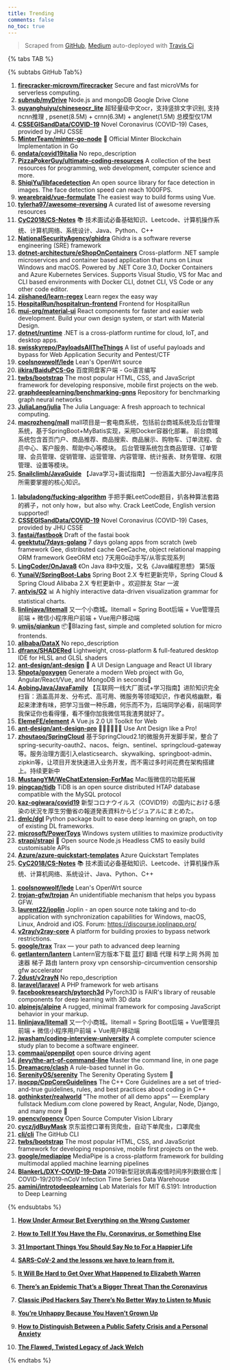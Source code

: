 ```yaml
---
title: Trending
comments: false
no_toc: true
---
```


> Scraped from [GitHub](https://github.com/trending), [Medium](https://medium.com/topic/popular)
auto-deployed with [Travis Ci](https://travis-ci.org/)

{% tabs TAB %}
<!-- tab GitHub -->
{% subtabs GitHub Tab%}
<!-- tab Daily -->
1. [**firecracker-microvm/firecracker**](https://github.com/firecracker-microvm/firecracker)
Secure and fast microVMs for serverless computing.
2. [**subnub/myDrive**](https://github.com/subnub/myDrive)
Node.js and mongoDB Google Drive Clone
3. [**ouyanghuiyu/chineseocr_lite**](https://github.com/ouyanghuiyu/chineseocr_lite)
超轻量级中文ocr，支持竖排文字识别, 支持ncnn推理 , psenet(8.5M) + crnn(6.3M) + anglenet(1.5M) 总模型仅17M
4. [**CSSEGISandData/COVID-19**](https://github.com/CSSEGISandData/COVID-19)
Novel Coronavirus (COVID-19) Cases, provided by JHU CSSE
5. [**MinterTeam/minter-go-node**](https://github.com/MinterTeam/minter-go-node)
🚀 Official Minter Blockchain Implementation in Go
6. [**ondata/covid19italia**](https://github.com/ondata/covid19italia)
No repo_description
7. [**PizzaPokerGuy/ultimate-coding-resources**](https://github.com/PizzaPokerGuy/ultimate-coding-resources)
A collection of the best resources for programming, web development, computer science and more.
8. [**ShiqiYu/libfacedetection**](https://github.com/ShiqiYu/libfacedetection)
An open source library for face detection in images. The face detection speed can reach 1000FPS.
9. [**wearebraid/vue-formulate**](https://github.com/wearebraid/vue-formulate)
The easiest way to build forms using Vue.
10. [**tylerha97/awesome-reversing**](https://github.com/tylerha97/awesome-reversing)
A curated list of awesome reversing resources
11. [**CyC2018/CS-Notes**](https://github.com/CyC2018/CS-Notes)
📚 技术面试必备基础知识、Leetcode、计算机操作系统、计算机网络、系统设计、Java、Python、C++
12. [**NationalSecurityAgency/ghidra**](https://github.com/NationalSecurityAgency/ghidra)
Ghidra is a software reverse engineering (SRE) framework
13. [**dotnet-architecture/eShopOnContainers**](https://github.com/dotnet-architecture/eShopOnContainers)
Cross-platform .NET sample microservices and container based application that runs on Linux Windows and macOS. Powered by .NET Core 3.0, Docker Containers and Azure Kubernetes Services. Supports Visual Studio, VS for Mac and CLI based environments with Docker CLI, dotnet CLI, VS Code or any other code editor.
14. [**ziishaned/learn-regex**](https://github.com/ziishaned/learn-regex)
Learn regex the easy way
15. [**HospitalRun/hospitalrun-frontend**](https://github.com/HospitalRun/hospitalrun-frontend)
Frontend for HospitalRun
16. [**mui-org/material-ui**](https://github.com/mui-org/material-ui)
React components for faster and easier web development. Build your own design system, or start with Material Design.
17. [**dotnet/runtime**](https://github.com/dotnet/runtime)
.NET is a cross-platform runtime for cloud, IoT, and desktop apps.
18. [**swisskyrepo/PayloadsAllTheThings**](https://github.com/swisskyrepo/PayloadsAllTheThings)
A list of useful payloads and bypass for Web Application Security and Pentest/CTF
19. [**coolsnowwolf/lede**](https://github.com/coolsnowwolf/lede)
Lean's OpenWrt source
20. [**iikira/BaiduPCS-Go**](https://github.com/iikira/BaiduPCS-Go)
百度网盘客户端 - Go语言编写
21. [**twbs/bootstrap**](https://github.com/twbs/bootstrap)
The most popular HTML, CSS, and JavaScript framework for developing responsive, mobile first projects on the web.
22. [**graphdeeplearning/benchmarking-gnns**](https://github.com/graphdeeplearning/benchmarking-gnns)
Repository for benchmarking graph neural networks
23. [**JuliaLang/julia**](https://github.com/JuliaLang/julia)
The Julia Language: A fresh approach to technical computing.
24. [**macrozheng/mall**](https://github.com/macrozheng/mall)
mall项目是一套电商系统，包括前台商城系统及后台管理系统，基于SpringBoot+MyBatis实现，采用Docker容器化部署。 前台商城系统包含首页门户、商品推荐、商品搜索、商品展示、购物车、订单流程、会员中心、客户服务、帮助中心等模块。 后台管理系统包含商品管理、订单管理、会员管理、促销管理、运营管理、内容管理、统计报表、财务管理、权限管理、设置等模块。
25. [**Snailclimb/JavaGuide**](https://github.com/Snailclimb/JavaGuide)
【Java学习+面试指南】 一份涵盖大部分Java程序员所需要掌握的核心知识。
<!-- endtab -->
<!-- tab Weekly -->
1. [**labuladong/fucking-algorithm**](https://github.com/labuladong/fucking-algorithm)
手把手撕LeetCode题目，扒各种算法套路的裤子，not only how，but also why. Crack LeetCode, English version supported!
2. [**CSSEGISandData/COVID-19**](https://github.com/CSSEGISandData/COVID-19)
Novel Coronavirus (COVID-19) Cases, provided by JHU CSSE
3. [**fastai/fastbook**](https://github.com/fastai/fastbook)
Draft of the fastai book
4. [**geektutu/7days-golang**](https://github.com/geektutu/7days-golang)
7 days golang apps from scratch (web framework Gee, distributed cache GeeCache, object relational mapping ORM framework GeeORM etc) 7天用Go动手写/从零实现系列
5. [**LingCoder/OnJava8**](https://github.com/LingCoder/OnJava8)
《On Java 8》中文版，又名《Java编程思想》 第5版
6. [**YunaiV/SpringBoot-Labs**](https://github.com/YunaiV/SpringBoot-Labs)
Spring Boot 2.X 专栏更新完毕，Spring Cloud & Spring Cloud Alibaba 2.X 专栏更新中 。欢迎胖友 Star 一波
7. [**antvis/G2**](https://github.com/antvis/G2)
📊 A highly interactive data-driven visualization grammar for statistical charts.
8. [**linlinjava/litemall**](https://github.com/linlinjava/litemall)
又一个小商城。litemall = Spring Boot后端 + Vue管理员前端 + 微信小程序用户前端 + Vue用户移动端
9. [**umijs/qiankun**](https://github.com/umijs/qiankun)
📦🚀Blazing fast, simple and completed solution for micro frontends.
10. [**alibaba/DataX**](https://github.com/alibaba/DataX)
No repo_description
11. [**dfranx/SHADERed**](https://github.com/dfranx/SHADERed)
Lightweight, cross-platform & full-featured desktop IDE for HLSL and GLSL shaders
12. [**ant-design/ant-design**](https://github.com/ant-design/ant-design)
🌈 A UI Design Language and React UI library
13. [**Shpota/goxygen**](https://github.com/Shpota/goxygen)
Generate a modern Web project with Go, Angular/React/Vue, and MongoDB in seconds🚀
14. [**AobingJava/JavaFamily**](https://github.com/AobingJava/JavaFamily)
【互联网一线大厂面试+学习指南】进阶知识完全扫盲：涵盖高并发、分布式、高可用、微服务等领域知识，作者风格幽默，看起来津津有味，把学习当做一种乐趣，何乐而不为，后端同学必看，前端同学我保证你也看得懂，看不懂你加我微信骂我渣男就好了。
15. [**ElemeFE/element**](https://github.com/ElemeFE/element)
A Vue.js 2.0 UI Toolkit for Web
16. [**ant-design/ant-design-pro**](https://github.com/ant-design/ant-design-pro)
👨🏻‍💻👩🏻‍💻 Use Ant Design like a Pro!
17. [**zhoutaoo/SpringCloud**](https://github.com/zhoutaoo/SpringCloud)
基于SpringCloud2.1的微服务开发脚手架，整合了spring-security-oauth2、nacos、feign、sentinel、springcloud-gateway等。服务治理方面引入elasticsearch、skywalking、springboot-admin、zipkin等，让项目开发快速进入业务开发，而不需过多时间花费在架构搭建上。持续更新中
18. [**MustangYM/WeChatExtension-ForMac**](https://github.com/MustangYM/WeChatExtension-ForMac)
Mac版微信的功能拓展
19. [**pingcap/tidb**](https://github.com/pingcap/tidb)
TiDB is an open source distributed HTAP database compatible with the MySQL protocol
20. [**kaz-ogiwara/covid19**](https://github.com/kaz-ogiwara/covid19)
新型コロナウイルス（COVID19）の国内における感染の状況を厚生労働省の報道発表資料からビジュアルにまとめた。
21. [**dmlc/dgl**](https://github.com/dmlc/dgl)
Python package built to ease deep learning on graph, on top of existing DL frameworks.
22. [**microsoft/PowerToys**](https://github.com/microsoft/PowerToys)
Windows system utilities to maximize productivity
23. [**strapi/strapi**](https://github.com/strapi/strapi)
🚀 Open source Node.js Headless CMS to easily build customisable APIs
24. [**Azure/azure-quickstart-templates**](https://github.com/Azure/azure-quickstart-templates)
Azure Quickstart Templates
25. [**CyC2018/CS-Notes**](https://github.com/CyC2018/CS-Notes)
📚 技术面试必备基础知识、Leetcode、计算机操作系统、计算机网络、系统设计、Java、Python、C++
<!-- endtab -->
<!-- tab Monthly -->
1. [**coolsnowwolf/lede**](https://github.com/coolsnowwolf/lede)
Lean's OpenWrt source
2. [**trojan-gfw/trojan**](https://github.com/trojan-gfw/trojan)
An unidentifiable mechanism that helps you bypass GFW.
3. [**laurent22/joplin**](https://github.com/laurent22/joplin)
Joplin - an open source note taking and to-do application with synchronization capabilities for Windows, macOS, Linux, Android and iOS. Forum: https://discourse.joplinapp.org/
4. [**v2ray/v2ray-core**](https://github.com/v2ray/v2ray-core)
A platform for building proxies to bypass network restrictions.
5. [**google/trax**](https://github.com/google/trax)
Trax — your path to advanced deep learning
6. [**getlantern/lantern**](https://github.com/getlantern/lantern)
Lantern官方版本下载 蓝灯 翻墙 代理 科学上网 外网 加速器 梯子 路由 lantern proxy vpn censorship-circumvention censorship gfw accelerator
7. [**2dust/v2rayN**](https://github.com/2dust/v2rayN)
No repo_description
8. [**laravel/laravel**](https://github.com/laravel/laravel)
A PHP framework for web artisans
9. [**facebookresearch/pytorch3d**](https://github.com/facebookresearch/pytorch3d)
PyTorch3D is FAIR's library of reusable components for deep learning with 3D data
10. [**alpinejs/alpine**](https://github.com/alpinejs/alpine)
A rugged, minimal framework for composing JavaScript behavior in your markup.
11. [**linlinjava/litemall**](https://github.com/linlinjava/litemall)
又一个小商城。litemall = Spring Boot后端 + Vue管理员前端 + 微信小程序用户前端 + Vue用户移动端
12. [**jwasham/coding-interview-university**](https://github.com/jwasham/coding-interview-university)
A complete computer science study plan to become a software engineer.
13. [**commaai/openpilot**](https://github.com/commaai/openpilot)
open source driving agent
14. [**jlevy/the-art-of-command-line**](https://github.com/jlevy/the-art-of-command-line)
Master the command line, in one page
15. [**Dreamacro/clash**](https://github.com/Dreamacro/clash)
A rule-based tunnel in Go.
16. [**SerenityOS/serenity**](https://github.com/SerenityOS/serenity)
The Serenity Operating System 🐞
17. [**isocpp/CppCoreGuidelines**](https://github.com/isocpp/CppCoreGuidelines)
The C++ Core Guidelines are a set of tried-and-true guidelines, rules, and best practices about coding in C++
18. [**gothinkster/realworld**](https://github.com/gothinkster/realworld)
"The mother of all demo apps" — Exemplary fullstack Medium.com clone powered by React, Angular, Node, Django, and many more 🏅
19. [**opencv/opencv**](https://github.com/opencv/opencv)
Open Source Computer Vision Library
20. [**cycz/jdBuyMask**](https://github.com/cycz/jdBuyMask)
京东监控口罩有货爬虫，自动下单爬虫，口罩爬虫
21. [**cli/cli**](https://github.com/cli/cli)
The GitHub CLI
22. [**twbs/bootstrap**](https://github.com/twbs/bootstrap)
The most popular HTML, CSS, and JavaScript framework for developing responsive, mobile first projects on the web.
23. [**google/mediapipe**](https://github.com/google/mediapipe)
MediaPipe is a cross-platform framework for building multimodal applied machine learning pipelines
24. [**BlankerL/DXY-COVID-19-Data**](https://github.com/BlankerL/DXY-COVID-19-Data)
2019新型冠状病毒疫情时间序列数据仓库 | COVID-19/2019-nCoV Infection Time Series Data Warehouse
25. [**aamini/introtodeeplearning**](https://github.com/aamini/introtodeeplearning)
Lab Materials for MIT 6.S191: Introduction to Deep Learning
<!-- endtab -->
{% endsubtabs %}
<!-- endtab --><!-- tab Medium -->
1. [**How Under Armour Bet Everything on the Wrong Customer**](https://marker.medium.com/how-under-armour-bet-everything-on-the-wrong-customer-e0b2edb569e4?source=topic_page---------------------------20)

2. [**How to Tell If You Have the Flu, Coronavirus, or Something Else**](https://elemental.medium.com/how-to-tell-if-you-have-the-flu-coronavirus-or-something-else-30c1c82cc50f?source=topic_page---------0------------------1)

3. [**31 Important Things You Should Say No to For a Happier Life**](https://forge.medium.com/31-important-things-you-should-say-no-to-for-a-happier-life-a34a1e947579?source=topic_page---------1------------------1)

4. [**SARS-CoV-2 and the lessons we have to learn from it.**](https://medium.com/@edwardnirenberg/sars-cov-2-and-the-lessons-we-have-to-learn-from-it-e2017fd5d3c?source=topic_page---------2------------------1)

5. [**It Will Be Hard to Get Over What Happened to Elizabeth Warren**](https://gen.medium.com/it-will-be-hard-to-get-over-what-happened-to-elizabeth-warren-4b2e11b71a4b?source=topic_page---------4------------------1)

6. [**There’s an Epidemic That’s a Bigger Threat Than the Coronavirus**](https://heated.medium.com/theres-an-epidemic-that-s-a-bigger-threat-than-the-coronavirus-ce6e0697185b?source=topic_page---------5------------------1)

7. [**Classic iPod Hackers Say There’s No Better Way to Listen to Music**](https://onezero.medium.com/classic-ipod-hackers-say-theres-no-better-way-to-listen-to-music-da754fa9ad35?source=topic_page---------6------------------1)

8. [**You’re Unhappy Because You Haven’t Grown Up**](https://humanparts.medium.com/youre-unhappy-because-you-haven-t-grown-up-bd52168a518?source=topic_page---------7------------------1)

9. [**How to Distinguish Between a Public Safety Crisis and a Personal Anxiety**](https://forge.medium.com/how-to-distinguish-between-a-public-safety-crisis-and-a-personal-anxiety-a03e6bb79f59?source=topic_page---------8------------------1)

10. [**The Flawed, Twisted Legacy of Jack Welch**](https://marker.medium.com/the-flawed-twisted-legacy-of-jack-welch-105b36ff1521?source=topic_page---------9------------------1)

<!-- endtab -->
{% endtabs %}

